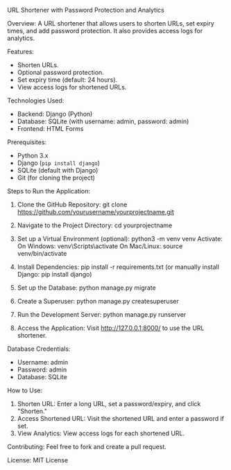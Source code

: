 URL Shortener with Password Protection and Analytics

Overview:
A URL shortener that allows users to shorten URLs, set expiry times, and add password protection. It also provides access logs for analytics.

Features:
- Shorten URLs.
- Optional password protection.
- Set expiry time (default: 24 hours).
- View access logs for shortened URLs.

Technologies Used:
- Backend: Django (Python)
- Database: SQLite (with username: admin, password: admin)
- Frontend: HTML Forms

Prerequisites:
- Python 3.x
- Django (`pip install django`)
- SQLite (default with Django)
- Git (for cloning the project)

Steps to Run the Application:

1. Clone the GitHub Repository:
   git clone https://github.com/yourusername/yourprojectname.git

2. Navigate to the Project Directory:
   cd yourprojectname

3. Set up a Virtual Environment (optional):
   python3 -m venv venv
   Activate:
   On Windows: venv\Scripts\activate
   On Mac/Linux: source venv/bin/activate

4. Install Dependencies:
   pip install -r requirements.txt (or manually install Django: pip install django)

5. Set up the Database:
   python manage.py migrate

6. Create a Superuser:
   python manage.py createsuperuser

7. Run the Development Server:
   python manage.py runserver

8. Access the Application:
   Visit http://127.0.0.1:8000/ to use the URL shortener.

Database Credentials:
- Username: admin
- Password: admin
- Database: SQLite

How to Use:
1. Shorten URL: Enter a long URL, set a password/expiry, and click "Shorten."
2. Access Shortened URL: Visit the shortened URL and enter a password if set.
3. View Analytics: View access logs for each shortened URL.

Contributing:
Feel free to fork and create a pull request.

License:
MIT License
